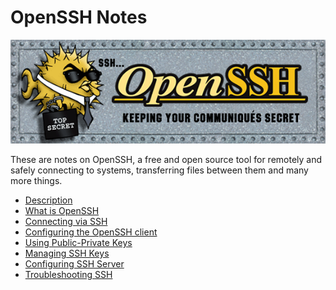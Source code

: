 # OpenSSH Notes

![OpenSSH Logo](img/openssh.png)

These are notes on OpenSSH, a free and open source tool for remotely and safely
connecting to systems, transferring files between them and many more things.

- [Description](00-description.md)
- [What is OpenSSH](01-what-is-openssh.md)
- [Connecting via SSH](02-connecting-via-ssh.md)
- [Configuring the OpenSSH client](03-configuring-the-openssh-client.md)
- [Using Public-Private Keys](04-using-public-private-keys.md)
- [Managing SSH Keys](05-managing-ssh-keys.md)
- [Configuring SSH Server](06-configuring-ssh-server.md)
- [Troubleshooting SSH](07-troubleshooting-ssh.md)
